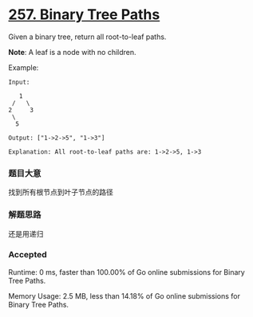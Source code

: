 # [257. Binary Tree Paths](https://leetcode.com/problems/binary-tree-paths/)

Given a binary tree, return all root-to-leaf paths.

**Note**: A leaf is a node with no children.

Example:

```
Input:

   1
 /   \
2     3
 \
  5

Output: ["1->2->5", "1->3"]

Explanation: All root-to-leaf paths are: 1->2->5, 1->3
```


### 题目大意

找到所有根节点到叶子节点的路径

### 解题思路

还是用递归

### Accepted

Runtime: 0 ms, faster than 100.00% of Go online submissions for Binary Tree Paths.

Memory Usage: 2.5 MB, less than 14.18% of Go online submissions for Binary Tree Paths.
